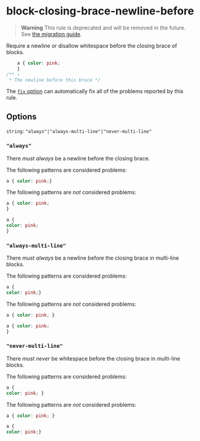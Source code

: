 # block-closing-brace-newline-before

> **Warning** This rule is deprecated and will be removed in the future. See [the migration guide](https://github.com/stylelint/stylelint/tree/15.10.2/docs/migration-guide/to-15.md).

Require a newline or disallow whitespace before the closing brace of blocks.

<!-- prettier-ignore -->
```css
    a { color: pink;
    }
/** ↑
 * The newline before this brace */
```

The [`fix` option](https://github.com/stylelint/stylelint/tree/15.10.2/docs/user-guide/options.md#fix) can automatically fix all of the problems reported by this rule.

## Options

`string`: `"always"|"always-multi-line"|"never-multi-line"`

### `"always"`

There _must always_ be a newline before the closing brace.

The following patterns are considered problems:

<!-- prettier-ignore -->
```css
a { color: pink;}
```

The following patterns are _not_ considered problems:

<!-- prettier-ignore -->
```css
a { color: pink;
}
```

<!-- prettier-ignore -->
```css
a {
color: pink;
}
```

### `"always-multi-line"`

There _must always_ be a newline before the closing brace in multi-line blocks.

The following patterns are considered problems:

<!-- prettier-ignore -->
```css
a {
color: pink;}
```

The following patterns are _not_ considered problems:

<!-- prettier-ignore -->
```css
a { color: pink; }
```

<!-- prettier-ignore -->
```css
a { color: pink;
}
```

### `"never-multi-line"`

There _must never_ be whitespace before the closing brace in multi-line blocks.

The following patterns are considered problems:

<!-- prettier-ignore -->
```css
a {
color: pink; }
```

The following patterns are _not_ considered problems:

<!-- prettier-ignore -->
```css
a { color: pink; }
```

<!-- prettier-ignore -->
```css
a {
color: pink;}
```
